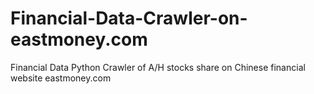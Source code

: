 # Financial-Data-Crawler-on-eastmoney.com
Financial Data Python Crawler of A/H stocks share on Chinese financial website eastmoney.com
